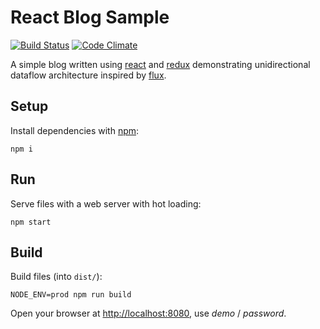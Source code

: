 # React Blog Sample

[![Build Status](https://travis-ci.org/akornatskyy/sample-blog-react-redux.svg?branch=master)](https://travis-ci.org/akornatskyy/sample-blog-react-redux)
[![Code Climate](https://codeclimate.com/github/akornatskyy/sample-blog-react-redux/badges/gpa.svg)](https://codeclimate.com/github/akornatskyy/sample-blog-react-redux)

A simple blog written using [react](http://facebook.github.io/react/) and
[redux](https://github.com/reactjs/redux) demonstrating unidirectional dataflow
architecture inspired by
[flux](https://facebook.github.io/flux/docs/overview.html).

## Setup

Install dependencies with [npm](https://www.npmjs.com):

    npm i

## Run

Serve files with a web server with hot loading:

    npm start

## Build

Build files (into `dist/`):

    NODE_ENV=prod npm run build

Open your browser at [http://localhost:8080](http://localhost:8080),
use *demo* / *password*.